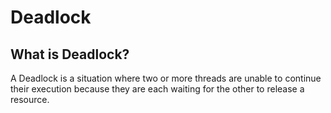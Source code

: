 # Deadlock

## What is Deadlock?

A Deadlock is a situation where two or more threads are unable to continue their execution because they are each waiting for the other to release a resource.

